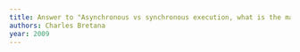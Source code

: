 ```yaml
---
title: Answer to "Asynchronous vs synchronous execution, what is the main difference?"
authors: Charles Bretana
year: 2009
---
```


